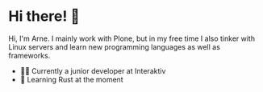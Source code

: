 # Hi there! 👋

Hi, I'm Arne. I mainly work with Plone, but in my free time I also tinker with Linux servers and learn new programming languages as well as frameworks.

- 🧑‍🎓 Currently a junior developer at Interaktiv
- 🦀 Learning Rust at the moment
